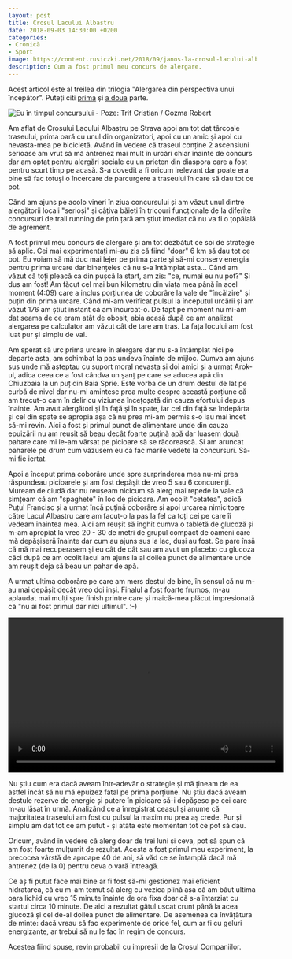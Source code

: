 ```yaml
---
layout: post
title: Crosul Lacului Albastru
date: 2018-09-03 14:30:00 +0200
categories:
- Cronică
- Sport
image: https://content.rusiczki.net/2018/09/janos-la-crosul-lacului-albastru-1000x678.jpg
description: Cum a fost primul meu concurs de alergare.
---
```

Acest articol este al treilea din trilogia "Alergarea din perspectiva unui începător". Puteți citi [prima](https://www.rusiczki.net/2018/07/12/alergarea-din-perspectiva-unui-incepator/) și [a doua](https://www.rusiczki.net/2018/09/03/alergarea-din-perspectiva-unui-incepator-2-luni-mai-tarziu/) parte.

![Eu în timpul concursului - Poze: Trif Cristian / Cozma Robert](https://content.rusiczki.net/2018/09/janos-la-crosul-lacului-albastru-1000x678.jpg)

Am aflat de Crosului Lacului Albastru pe Strava apoi am tot dat târcoale traseului, prima oară cu unul din organizatori, apoi cu un amic și apoi cu nevasta-mea pe bicicletă. Având în vedere că traseul conține 2 ascensiuni serioase am vrut să mă antrenez mai mult în urcări chiar înainte de concurs dar am optat pentru alergări sociale cu un prieten din diaspora care a fost pentru scurt timp pe acasă. S-a dovedit a fi oricum irelevant dar poate era bine să fac totuși o încercare de parcurgere a traseului în care să dau tot ce pot.

Când am ajuns pe acolo vineri în ziua concursului și am văzut unul dintre alergătorii locali "serioși" și câțiva băieți în tricouri funcționale de la diferite concursuri de trail running de prin țară am știut imediat că nu va fi o țopăială de agrement.

A fost primul meu concurs de alergare și am tot dezbătut ce soi de strategie să aplic. Cei mai experimentați mi-au zis că fiind "doar" 6 km să dau tot ce pot. Eu voiam să mă duc mai lejer pe prima parte și să-mi conserv energia pentru prima urcare dar binențeles că nu s-a întâmplat asta... Când am văzut că toți pleacă ca din pușcă la start, am zis: "ce, numai eu nu pot?" Și dus am fost! Am făcut cel mai bun kilometru din viața mea până în acel moment (4:09) care a inclus porțiunea de coborâre la vale de "încălzire" și puțin din prima urcare. Când mi-am verificat pulsul la începutul urcării și am văzut 176 am știut instant că am încurcat-o. De fapt pe moment nu mi-am dat seama de ce eram atât de obosit, abia acasă după ce am analizat alergarea pe calculator am văzut cât de tare am tras. La fața locului am fost luat pur și simplu de val.

Am sperat să urc prima urcare în alergare dar nu s-a întâmplat nici pe departe asta, am schimbat la pas undeva înainte de mijloc. Cumva am ajuns sus unde mă așteptau cu suport moral nevasta și doi amici și a urmat Arok-ul, adica ceea ce a fost cândva un șanț pe care se aducea apă din Chiuzbaia la un puț din Baia Sprie. Este vorba de un drum destul de lat pe curbă de nivel dar nu-mi amintesc prea multe despre această porțiune că am trecut-o cam în delir cu viziunea încețoșată din cauza efortului depus înainte. Am avut alergători și în față și în spate, iar cel din față se îndepărta și cel din spate se apropia așa că nu prea mi-am permis s-o iau mai încet să-mi revin. Aici a fost și primul punct de alimentare unde din cauza epuizării nu am reușit să beau decât foarte puțină apă dar luasem două pahare care mi le-am vărsat pe picioare să se răcorească. Și am aruncat paharele pe drum cum văzusem eu că fac marile vedete la concursuri. Să-mi fie iertat.

Apoi a început prima coborâre unde spre surprinderea mea nu-mi prea răspundeau picioarele și am fost depășit de vreo 5 sau 6 concurenți. Muream de ciudă dar nu reușeam nicicum să alerg mai repede la vale că simțeam că am "spaghete" în loc de picioare. Am ocolit "cetatea", adică Puțul Francisc și a urmat încă puțină coborâre și apoi urcarea nimicitoare către Lacul Albastru care am facut-o la pas la fel ca toți cei pe care îi vedeam înaintea mea. Aici am reușit să înghit cumva o tabletă de glucoză și m-am apropiat la vreo 20 - 30 de metri de grupul compact de oameni care mă depășiseră înainte dar cum au ajuns sus la lac, duși au fost. Se pare însă că mă mai recuperasem și eu cât de cât sau am avut un placebo cu glucoza căci după ce am ocolit lacul am ajuns la al doilea punct de alimentare unde am reușit deja să beau un pahar de apă.

A urmat ultima coborâre pe care am mers destul de bine, în sensul că nu m-au mai depășit decât vreo doi inși. Finalul a fost foarte frumos, m-au aplaudat mai mulți spre finish printre care și maică-mea plăcut impresionată că "nu ai fost primul dar nici ultimul". :-)

<div class="video-wrapper"><video width="560" height="315" controls><source src="https://content.rusiczki.net/2018/09/crosul-lacului-albastru.mp4" type="video/mp4"></video></div>

Nu știu cum era dacă aveam într-adevăr o strategie și mă țineam de ea astfel încât să nu mă epuizez fatal pe prima porțiune. Nu știu dacă aveam destule rezerve de energie și putere în picioare să-i depășesc pe cei care m-au lăsat în urmă. Analizând ce a înregistrat ceasul și anume că majoritatea traseului am fost cu pulsul la maxim nu prea aș crede. Pur și simplu am dat tot ce am putut - și atâta este momentan tot ce pot să dau.

Oricum, având în vedere că alerg doar de trei luni și ceva, pot să spun că am fost foarte mulțumit de rezultat. Acesta a fost primul meu experiment, la precocea vârstă de aproape 40 de ani, să văd ce se întamplă dacă mă antrenez (de la 0) pentru ceva o vară întreagă.

Ce aș fi putut face mai bine ar fi fost să-mi gestionez mai eficient hidratarea, că eu m-am temut să alerg cu vezica plină așa că am băut ultima oara lichid cu vreo 15 minute înainte de ora fixa doar că s-a întarziat cu startul circa 10 minute. De aici a rezultat gâtul uscat crunt până la acea glucoză și cel de-al doilea punct de alimentare. De asemenea ca învățătura de minte: dacă vreau să fac experimente de orice fel, cum ar fi cu geluri energizante, ar trebui să nu le fac în regim de concurs.

Acestea fiind spuse, revin probabil cu impresii de la Crosul Companiilor.
